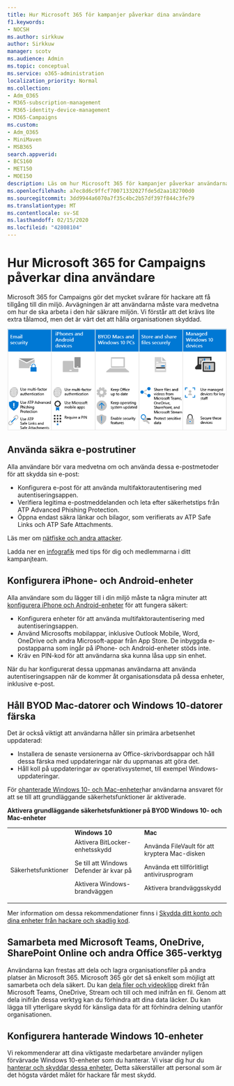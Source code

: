 ```yaml
---
title: Hur Microsoft 365 för kampanjer påverkar dina användare
f1.keywords:
- NOCSH
ms.author: sirkkuw
author: Sirkkuw
manager: scotv
ms.audience: Admin
ms.topic: conceptual
ms.service: o365-administration
localization_priority: Normal
ms.collection:
- Adm_O365
- M365-subscription-management
- M365-identity-device-management
- M365-Campaigns
ms.custom:
- Adm_O365
- MiniMaven
- MSB365
search.appverid:
- BCS160
- MET150
- MOE150
description: Läs om hur Microsoft 365 för kampanjer påverkar användarna.
ms.openlocfilehash: a7ec8d6c9ffcf70071332027fde5d2aa182700d0
ms.sourcegitcommit: 3dd9944a6070a7f35c4bc2b57df397f844c3fe79
ms.translationtype: MT
ms.contentlocale: sv-SE
ms.lasthandoff: 02/15/2020
ms.locfileid: "42808104"
---
```

# <a name="how-microsoft-365-for-campaigns-affects-your-users"></a>Hur Microsoft 365 for Campaigns påverkar dina användare

Microsoft 365 for Campaigns gör det mycket svårare för hackare att få tillgång till din miljö. Avvägningen är att användarna måste vara medvetna om hur de ska arbeta i den här säkrare miljön. Vi förstår att det krävs lite extra tålamod, men det är värt det att hålla organisationen skyddad.

![Illustration som sammanfattar viktiga punkter underifrån för iPhone, Android-enheter, Mac-datorer, Windows 10, delning och nyckelpersonal](../media/M365-democracy-Users_700px.png)

## <a name="use-secure-email-practices"></a>Använda säkra e-postrutiner
Alla användare bör vara medvetna om och använda dessa e-postmetoder för att skydda sin e-post:
- Konfigurera e-post för att använda multifaktorautentisering med autentiseringsappen.
- Verifiera legitima e-postmeddelanden och leta efter säkerhetstips från ATP Advanced Phishing Protection.
- Öppna endast säkra länkar och bilagor, som verifierats av ATP Safe Links och ATP Safe Attachments.

Läs mer om [nätfiske och andra attacker](m365-campaigns-phishing-and-attacks.md). 

Ladda ner en [infografik](m365-campaigns-protect-campaign-infographic.md) med tips för dig och medlemmarna i ditt kampanjteam.

## <a name="set-up-iphones-and-android-devices"></a>Konfigurera iPhone- och Android-enheter
Alla användare som du lägger till i din miljö måste ta några minuter att [konfigurera iPhone och Android-enheter](../business/set-up-mobile-devices.md?toc=%2Fmicrosoft-365%2Fcampaigns%2Ftoc.json) för att fungera säkert:
- Konfigurera enheter för att använda multifaktorautentisering med autentiseringsappen.
- Använd Microsofts mobilappar, inklusive Outlook Mobile, Word, OneDrive och andra Microsoft-appar från App Store. De inbyggda e-postapparna som ingår på iPhone- och Android-enheter stöds inte. 
- Kräv en PIN-kod för att användarna ska kunna låsa upp sin enhet.

När du har konfigurerat dessa uppmanas användarna att använda autentiseringsappen när de kommer åt organisationsdata på dessa enheter, inklusive e-post. 

## <a name="keep-byod-macs-and-windows-10-pcs-fresh"></a>Håll BYOD Mac-datorer och Windows 10-datorer färska 
Det är också viktigt att användarna håller sin primära arbetsenhet uppdaterad:
- Installera de senaste versionerna av Office-skrivbordsappar och håll dessa färska med uppdateringar när du uppmanas att göra det. 
- Håll koll på uppdateringar av operativsystemet, till exempel Windows-uppdateringar.

För [ohanterade Windows 10- och Mac-enheter](m365-campaigns-protect-pcs-macs.md)har användarna ansvaret för att se till att grundläggande säkerhetsfunktioner är aktiverade.

**Aktivera grundläggande säkerhetsfunktioner på BYOD Windows 10- och Mac-enheter**

||||
|:-----|:-----|:------|
||**Windows 10**|**Mac**|
|Säkerhetsfunktioner|Aktivera BitLocker-enhetsskydd<p><p> Se till att Windows Defender är kvar på <p>Aktivera Windows-brandväggen| Använda FileVault för att kryptera Mac-disken <p><p>Använda ett tillförlitligt antivirusprogram <p>Aktivera brandväggsskydd|

Mer information om dessa rekommendationer finns i [Skydda ditt konto och dina enheter från hackare och skadlig kod](https://support.office.com/article/Protect-your-account-and-devices-from-hackers-and-malware-066d6216-a56b-4f90-9af3-b3a1e9a327d6#ID0EAABAAA=Windows_10).

## <a name="collaborate-using-microsoft-teams-onedrive-sharepoint-online-and-other-office-365-tools"></a>Samarbeta med Microsoft Teams, OneDrive, SharePoint Online och andra Office 365-verktyg
Användarna kan frestas att dela och lagra organisationsfiler på andra platser än Microsoft 365. Microsoft 365 gör det så enkelt som möjligt att samarbeta och dela säkert. Du kan [dela filer och videoklipp](share-files-and-videos.md) direkt från Microsoft Teams, OneDrive, Stream och till och med inifrån en fil. Genom att dela inifrån dessa verktyg kan du förhindra att dina data läcker. Du kan lägga till ytterligare skydd för känsliga data för att förhindra delning utanför organisationen. 


## <a name="set-up-managed-windows-10-devices"></a>Konfigurera hanterade Windows 10-enheter
Vi rekommenderar att dina viktigaste medarbetare använder nyligen förvärvade Windows 10-enheter som du hanterar. Vi visar dig hur du [hanterar och skyddar dessa enheter.](../business/set-up-windows-devices.md?toc=/microsoft-365/campaigns/toc.json) Detta säkerställer att personal som är det högsta värdet målet för hackare får mest skydd. 
